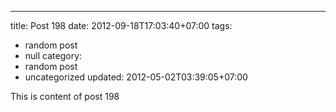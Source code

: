 ---
title: Post 198
date: 2012-09-18T17:03:40+07:00
tags:
  - random post
  - null
category:
  - random post
  - uncategorized
updated: 2012-05-02T03:39:05+07:00

This is content of post 198